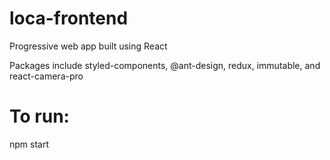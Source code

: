 # loca-frontend

Progressive web app built using React

Packages include styled-components, @ant-design, redux, immutable, and react-camera-pro

# To run:

npm start
